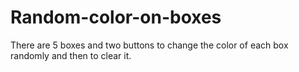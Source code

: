 # Random-color-on-boxes
 There are 5 boxes and two buttons to change 
  the color of each box randomly and then to clear it.

